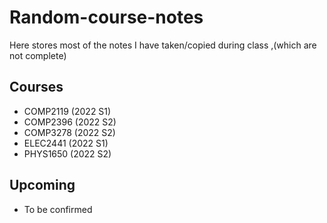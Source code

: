 # Random-course-notes
Here stores most of the notes I have taken/copied during class ,(which are not complete)

## Courses
- COMP2119 (2022 S1)
- COMP2396 (2022 S2)
- COMP3278 (2022 S2)
- ELEC2441 (2022 S1)
- PHYS1650 (2022 S2)

## Upcoming
- To be confirmed
